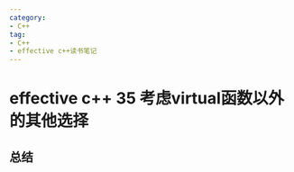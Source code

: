 ```yaml
---
category: 
- C++
tag:
- C++
- effective c++读书笔记
---
```


# effective c++ 35 考虑virtual函数以外的其他选择

## 总结

